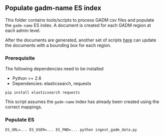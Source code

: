 ## Populate gadm-name ES index
This folder contains tools/scripts to process GADM csv files and populate the `gadm-name` ES index. A document is created for each GADM region at each admin level.  

After the documents are generated, another set of scripts [here](../gadm-bbox/README.md) can update the documents with a bounding box for each region.

### Prerequisite

The following dependencies need to be installed
- Python >= 2.6
- Dependencies: elasticsearch, requests

```
pip install elasticsearch requests
```

This script assumes the `gadm-name` index has already been created using the correct mappings.

### Populate ES

```
ES_URL=... ES_USER=... ES_PWD=... python ingest_gadm_data.py
```

